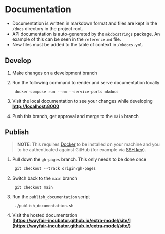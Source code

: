 # Documentation

* Documentation is written in markdown format and files are kept in the `/docs` directory in the project root.
* API documentation is auto-generated by the `mkdocstrings` package. An example of this can be seen in the `reference.md` file.
* New files must be added to the table of context in `/mkdocs.yml`.

## Develop

1. Make changes on a development branch

1. Run the following command to render and serve documentation locally

        docker-compose run --rm --service-ports mkdocs

1. Visit the local documentation to see your changes while developing  
    **[http://localhost:8000](http://localhost:8000)**  
  
1. Push this branch, get approval and merge to the `main` branch

## Publish

> **NOTE**: This requires [Docker](https://www.docker.com/) to be installed on your
machine and you to be authenticated against GitHub (for example via [SSH key](https://docs.github.com/en/authentication/connecting-to-github-with-ssh)).

1. Pull down the `gh-pages` branch. This only needs to be done once

        git checkout --track origin/gh-pages

2. Switch back to the `main` branch

        git checkout main

3. Run the `publish_documentation` script

        ./publish_documentation.sh

4. Visit the hosted documentation  
    **[https://wayfair-incubator.github.io/extra-model/site/](https://wayfair-incubator.github.io/extra-model/site/)**  
